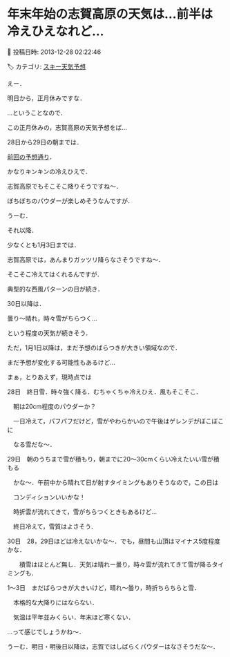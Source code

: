 # 年末年始の志賀高原の天気は…前半は冷えひえなれど…

📅 投稿日時: 2013-12-28 02:22:46

🏷️ カテゴリ: [スキー天気予想](c6554f5c3c106093b511a8daae23757e8.md)

えー．





明日から，正月休みですな．


…ということなので．


この正月休みの，志賀高原の天気予想をば…





28日から29日の朝までは．


[前回の予想通り](e4700fcd1e7deb1892a72a289a53e5460.md)．


かなりキンキンの冷えひえで．


志賀高原でもそこそこ降りそうですね～．


ぼちぼちのパウダーが楽しめそうなんですが．





うーむ．


それ以降．


少なくとも1月3日までは．


志賀高原では，あんまりガッツリ降らなさそうですね～．


そこそこ冷えてはくれるんですが．


典型的な西風パターンの日が続き．


30日以降は．


曇り～晴れ，時々雪がちらつく…


という程度の天気が続きそう．





ただ，1月1日以降は，まだ予想のばらつきが大きい領域なので．


まだ予想が変化する可能性もあるけど…





まぁ，とりあえず，現時点では





28日　終日雪．時々強く降る．むちゃくちゃ冷えひえ．風もそこそこ．


　朝は20cm程度のパウダーか？


　一日冷えて，パフパフだけど，雪がやわらかいので午後はゲレンデがぼこぼこに


　なる雪だな～．





29日　朝のうちまで雪が積もり，朝までに20～30cmくらい冷えたいい雪が積もる


　かな～．午前中から晴れて日が射すタイミングもありそうなので，この日は


　コンディションいいかな！


　時折雲が流れてきて，雪がちらつくときもあるけど…


　終日冷えて，雪質はよさそう．





30日　28，29日ほどは冷えないかな～．でも，昼間も山頂はマイナス5度程度かな．


　　積雪はほとんど無し．天気は晴れー曇り，時々雲が流れてきて雪が降るタイミングも．





1～3日　まだばらつきが大きいけど，晴れ～曇り，時折ちらちらと雪．


　本格的な大降りにはならない．


　気温は平年並みくらい．年末ほど寒くない．





…って感じでしょうかね～．


うーむ．明日・明後日以降は，志賀ではしばらくパウダーはなさそうだな～．
